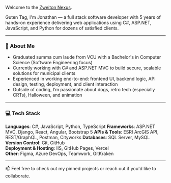 Welcome to the [Zweiton Nexus]([https://pages.github.com/](https://jogira.github.io/Nexus/)).

Guten Tag, I'm Jonathan — a full stack software developer with 5 years of hands-on experience delivering web applications using C#, ASP.NET, JavaScript, and Python for dozens of satisfied clients.

---

### 🐶 About Me

- Graduated summa cum laude from VCU with a Bachelor's in Computer Science (Software Engineering focus)
- Currently working with C# and ASP.NET MVC to build secure, scalable solutions for municipal clients
- Experienced in working end-to-end: frontend UI, backend logic, API design, testing, deployment, and client interaction
- Outside of coding, I’m passionate about dogs, retro tech (especially CRTs), Halloween, and animation

---

### 💻 Tech Stack

**Languages**: C#, JavaScript, Python, TypeScript
**Frameworks**: ASP.NET MVC, Django, React, Angular, Bootstrap 5
**APIs & Tools**: ESRI ArcGIS API, REST/GraphQL, Postman, Cityworks
**Databases**: SQL Server, MySQL  
**Version Control**: Git, GitHub  
**Deployment & Hosting**: IIS, GitHub Pages, Vercel  
**Other**: Figma, Azure DevOps, Teamwork, GitKraken

---

📫 Feel free to check out my pinned projects or reach out if you'd like to collaborate.
